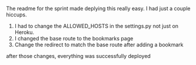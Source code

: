 The readme for the sprint made deplying this really easy.
I had just a couple hiccups.

1.  I had to change the ALLOWED_HOSTS in the settings.py not just on Heroku.
2.  I changed the base route to the bookmarks page
3.  Change the redirect to match the base route after adding a bookmark

after those changes, everything was successfully deployed
